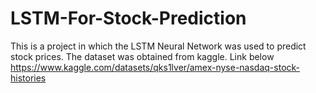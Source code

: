 # LSTM-For-Stock-Prediction
This is a project in which the LSTM Neural Network was used to predict stock prices.
The dataset was obtained from kaggle. Link below
https://www.kaggle.com/datasets/qks1lver/amex-nyse-nasdaq-stock-histories
